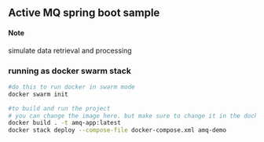 ## Active MQ spring boot sample ##
#### Note
simulate data retrieval and processing

### running as docker swarm stack
``` bash
#do this to run docker in swarm mode
docker swarm init

#to build and run the project
# you can change the image here. but make sure to change it in the docker-composer.yml (line 19)as well
docker build . -t amq-app:latest
docker stack deploy --compose-file docker-compose.xml amq-demo

```